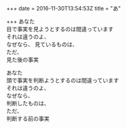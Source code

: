 +++
date = 2016-11-30T13:54:53Z
title = "あ"

+++
あなた   
目で事実を見ようとするのは間違っています  
それは違うのよ、  
なぜなら、
見ているものは、  
ただ、  
見た後の事実  
  
あなた  
頭で事実を判断ようとするのは間違っています  
それは違うのよ、  
なぜなら、  
判断したものは、  
ただ、  
判断する前の事実